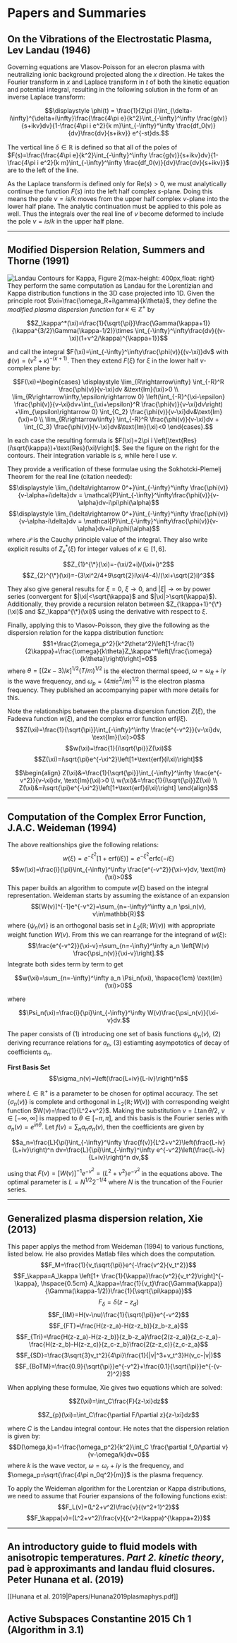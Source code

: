 # Papers and Summaries
## On the Vibrations of the Electrostatic Plasma, Lev Landau (1946)
Governing equations are Vlasov-Poisson for an elecron plasma with neutralizing ionic background projected along the $x$ direction. He takes the Fourier transform in $x$ and Laplace transform in $t$ of both the kinetic equation and potential integral, resulting in the following solution in the form of an inverse Laplace transform:

$$\displaystyle \phi(t) = \frac{1}{2\pi i}\int_{\delta-i\infty}^{\delta+i\infty}\frac{\frac{4\pi e}{k^2}\int_{-\infty}^\infty \frac{g(v)}{s+ikv}dv}{1-\frac{4\pi i e^2}{k m}\int_{-\infty}^\infty \frac{df_0(v)}{dv}\frac{dv}{s+ikv}} e^{-st}ds.$$

The vertical line $\delta\in\mathbb{R}$ is defined so that all of the poles of $F(s)=\frac{\frac{4\pi e}{k^2}\int_{-\infty}^\infty \frac{g(v)}{s+ikv}dv}{1-\frac{4\pi i e^2}{k m}\int_{-\infty}^\infty \frac{df_0(v)}{dv}\frac{dv}{s+ikv}}$ are to the left of the line. 

As the Laplace transform is defined only for $\text{Re}(s)>0$, we must analytically continue the function $F(s)$ into the left half complex $s$-plane.
Doing this means the pole $v=is/k$ moves from the upper half complex $v$-plane into the lower half plane. The analytic continuation must be applied to this pole as well. Thus the integrals over the real line of $v$ become deformed to include the pole $v=is/k$ in the upper half plane. 
***
## Modified Dispersion Relation, Summers and Thorne (1991)
![Landau Contours for Kappa, Figure 2](Papers/SummersThorne_LandauContour.png){max-height: 400px,float: right}
They perform the same computation as Landau for the Lorentizian and Kappa distribution functions in the 3D case projected into 1D. Given the principle root $\xi=\frac{\omega_R+i\gamma}{k\theta}$, they define the *modified plasma dispersion function* for $\kappa\in\mathbb{Z}^+$ by 

$$Z_\kappa^*(\xi)=\frac{1}{\sqrt{\pi}}\frac{\Gamma(\kappa+1)}{\kappa^{3/2}\Gamma(\kappa-1/2)}\times \int_{-\infty}^\infty\frac{dv}{(v-\xi)(1+v^2/\kappa)^{\kappa+1}}$$

and call the integral $F(\xi)=\int_{-\infty}^\infty\frac{\phi(v)}{(v-\xi)}dv$ with  $\phi(v)=(v^2+\kappa)^{-(\kappa+1)}$. Then they extend $F(\xi)$
for $\xi$ in the lower half $v$-complex plane by:

$$F(\xi)=\begin{cases} \displaystyle 
\lim_{R\rightarrow\infty} \int_{-R}^R \frac{\phi(v)}{v-\xi}dv &\text{Im}(\xi)>0 \\ 
\lim_{R\rightarrow\infty,\epsilon\rightarrow 0} \left(\int_{-R}^{\xi-\epsilon} \frac{\phi(v)}{v-\xi}dv+\int_{\xi+\epsilon}^R \frac{\phi(v)}{v-\xi}dv\right) +\lim_{\epsilon\rightarrow 0} \int_{C_2} \frac{\phi(v)}{v-\xi}dv&\text{Im}(\xi)=0 \\  
\lim_{R\rightarrow\infty} \int_{-R}^R \frac{\phi(v)}{v-\xi}dv + \int_{C_3} \frac{\phi(v)}{v-\xi}dv&\text{Im}(\xi)<0
\end{cases}.$$ 

In each case the resulting formula is $F(\xi)=2\pi i \left[\text{Res}(i\sqrt{\kappa})+\text{Res}(\xi)\right]$. 
See the figure on the right for the contours. Their integration variable is $s$, while here I use $v$.

They provide a verification of these formulae using the Sokhotcki-Plemelj Theorem for the real line (citation needed):
$$\displaystyle \lim_{\delta\rightarrow 0^+}\int_{-\infty}^\infty \frac{\phi(v)}{v-\alpha+i\delta}dv = \mathcal{P}\int_{-\infty}^\infty\frac{\phi(v)}{v-\alpha}dv-i\pi\phi(\alpha)$$
$$\displaystyle \lim_{\delta\rightarrow 0^+}\int_{-\infty}^\infty \frac{\phi(v)}{v-\alpha-i\delta}dv = \mathcal{P}\int_{-\infty}^\infty\frac{\phi(v)}{v-\alpha}dv+i\pi\phi(\alpha)$$
where $\mathcal{P}$ is the Cauchy principle value of the integral. They also write explicit results of $Z_\kappa^*(\xi)$
for integer values of $\kappa\in [1,6]$.

$$Z_{1}^{\*}(\xi)=-(\xi/2+i)/(\xi+i)^2$$
$$Z_{2}^{\*}(\xi)=-(3\xi^2/4+9\sqrt{2}i\xi/4-4)/(\xi+\sqrt{2}i)^3$$

They also give general results for $\xi=0$, $\xi\rightarrow 0$, and $|\xi|\rightarrow \infty$ by power series (convergent for $|\xi|<\sqrt{\kappa}$ and $|\xi|>\sqrt{\kappa}$). Additionally, they provide a recursion relaton between $Z_{\kappa+1}^{\*}(\xi)$ 
and $Z_\kappa^{\*}(\xi)$ using the derivative with respect to $\xi$. 

Finally, applying this to Vlasov-Poisson, they give the following as the dispersion relation for the kappa distribution function:
$$1+\frac{2\omega_p^2}{k^2\theta^2}\left[1-\frac{1}{2\kappa}+\frac{\omega}{k\theta}Z_\kappa^*\left(\frac{\omega}{k\theta}\right)\right]=0$$
where $\theta=[(2\kappa-3)/\kappa]^{1/2}(T/m)^{1/2}$ is the electron thermal speed, $\omega=\omega_R+i\gamma$ is the wave frequency, and $\omega_p=(4\pi i e^2/m)^{1/2}$ is the electron plasma frequency. They published an accompanying paper with more details for this. 

Note the relationships between the plasma dispersion function $Z(\xi)$, the Fadeeva function $w(\xi)$, and the complex error function $\text{erf}(i\xi)$.
$$Z(\xi)=\frac{1}{\sqrt{\pi}}\int_{-\infty}^\infty \frac{e^{-v^2}}{v-\xi}dv, \text{Im}(\xi)>0$$
$$w(\xi)=\frac{1}{i\sqrt{\pi}}Z(\xi)$$
$$Z(\xi)=i\sqrt{\pi}e^{-\xi^2}\left[1+\text{erf}(i\xi)\right]$$

$$\begin{align}
Z(\xi)&=\frac{1}{\sqrt{\pi}}\int_{-\infty}^\infty \frac{e^{-v^2}}{v-\xi}dv, \text{Im}(\xi)>0 \\
w(\xi)&=\frac{1}{i\sqrt{\pi}}Z(\xi) \\
Z(\xi)&=i\sqrt{\pi}e^{-\xi^2}\left[1+\text{erf}(i\xi)\right]
\end{align}$$


***
## Computation of the Complex Error Function, J.A.C. Weideman (1994)
The above realtionships give the following relations:
$$w(\xi)=e^{-\xi^2}\left[1+\text{erf}(i\xi)\right]=e^{-\xi^2}\text{erfc}(-i\xi)$$
$$w(\xi)=\frac{i}{\pi}\int_{-\infty}^\infty \frac{e^{-v^2}}{\xi-v}dv, \text{Im}(\xi)>0$$
This paper builds an algorithm to compute $w(\xi)$ based on the integral representation. Weideman starts by assuming the existance of an expansion
$$[W(v)]^{-1}e^{-v^2}=\sum_{n=-\infty}^\infty a_n \psi_n(v), v\in\mathbb{R}$$
where $\{\psi_n(v)\}$ is an orthogonal basis set in $L_2(\mathbb{R};W(v))$ with appropriate weight function $W(v)$.
From this we can rearrange for the integrand of $w(\xi)$:
$$\frac{e^{-v^2}}{\xi-v}=\sum_{n=-\infty}^\infty a_n \left[W(v) \frac{\psi_n(v)}{\xi-v}\right].$$
Integrate both sides term by term to get 

$$w(\xi)=\sum_{n=-\infty}^\infty a_n \Psi_n(\xi), \hspace{1cm} \text{Im}(\xi)>0$$

where

$$\Psi_n(\xi)=\frac{i}{\pi}\int_{-\infty}^\infty W(v)\frac{\psi_n(v)}{\xi-v}dv.$$

The paper consists of (1) introducing one set of basis functions $\psi_n(v)$, (2) deriving recurrance relations for $a_n$, (3) estiamting asympototics of decay of coefficients $a_n$.

**First Basis Set** 
$$\sigma_n(v)=\left(\frac{L+iv}{L-iv}\right)^n$$

where $L\in\mathbb{R}^+$ is a parameter to be chosen for optimal accuracy. The set $\{\sigma_n(v)\}$ is complete and orthogonal in $L_2(\mathbb{R};W(v))$ with corresponding weight function $W(v)=\frac{1}{L^2+v^2}$.
Making the substitution $v=L\tan{\theta/2}$, $v\in[-\infty,\infty]$ is mapped to $\theta\in[-\pi,\pi]$, and this basis is the Fourier series with $\sigma_n(v)=e^{in\theta}$.
Let $f(v)=\sum_n a_n\sigma_n(v)$, then the coefficients are given by 

$$a_n=\frac{L}{\pi}\int_{-\infty}^\infty \frac{f(v)}{L^2+v^2}\left(\frac{L-iv}{L+iv}\right)^n dv=\frac{L}{\pi}\int_{-\infty}^\infty e^{-v^2}\left(\frac{L-iv}{L+iv}\right)^n dv,$$

using that $F(v)=[W(v)]^{-1}e^{-v^2}=(L^2+v^2)e^{-v^2}$ in the equations above. The optimal parameter is $L=N^{1/2}2^{-1/4}$
where $N$ is the truncation of the Fourier series.


***
## Generalized plasma dispersion relation, Xie (2013)
This paper applys the method from Weideman (1994) to various functions, listed below. He also provides Matlab files which does the computation. 
$$F_M=\frac{1}{v_t\sqrt{\pi}}e^{-\frac{v^2}{v_t^2}}$$
$$F_\kappa=A_\kappa \left[1+ \frac{1}{\kappa}\frac{v^2}{v_t^2}\right]^{-\kappa}, \hspace{0.5cm} A_\kappa=\frac{1}{v_t}\frac{\Gamma(\kappa)}{\Gamma(\kappa-1/2)}\frac{1}{\sqrt{\pi\kappa}}$$
$$F_\delta=\delta(z-z_d)$$
$$F_{IM}=H(v-\nu)\frac{1}{\sqrt{\pi}}e^{-v^2}$$
$$F_{FT}=\frac{H(z-z_a)-H(z-z_b)}{z_b-z_a}$$
$$F_{Tri}=\frac{H(z-z_a)-H(z-z_b)}{z_b-z_a}\frac{2(z-z_a)}{z_c-z_a}-\frac{H(z-z_b)-H(z-z_c)}{z_c-z_b}\frac{2(z-z_c)}{z_c-z_a}$$
$$F_{SD}=\frac{3\sqrt{3}v_t^2}{4\pi}\frac{1}{|v|^3+v_t^3}H(v_c-|v|)$$
$$F_{BoTM}=\frac{0.9}{\sqrt{\pi}}e^{-v^2}+\frac{0.1}{\sqrt{\pi}}e^{-(v-2)^2}$$

When applying these formulae, Xie gives two equations which are solved:

$$Z(\xi)=\int_C\frac{F}{z-\xi}dz$$

$$Z_{p}(\xi)=\int_C\frac{\partial F/\partial z}{z-\xi}dz$$

where $C$ is the Landau integral contour. He notes that the dispersion relation is given by:
$$D(\omega,k)=1-\frac{\omega_p^2}{k^2}\int_C \frac{\partial f_0/\partial v}{v-\omega/k}dv=0$$
where $k$ is the wave vector, $\omega=\omega_r+i\gamma$ is the frequency, and $\omega_p=\sqrt{\frac{4\pi n_0q^2}{m}}$ is the plasma frequency.

To apply the Weideman algorithm for the Lorentzian or Kappa distributions, we need to assume that Fourier expansions of the following functions exist:
$$F_L(v)=(L^2+v^2)\frac{v}{(v^2+1)^2}$$
$$F_\kappa(v)=(L^2+v^2)\frac{v}{(v^2+\kappa)^{\kappa+2}}$$

***
## An introductory guide to fluid models with anisotropic temperatures. _Part 2. kinetic theory_, pad ́e approximants and landau fluid closures. Peter Hunana et al. (2019)
[[Hunana et al. 2019|Papers/Hunana2019plasmaphys.pdf]]


## Active Subspaces Constantine 2015 Ch 1 (Algorithm in 3.1)
